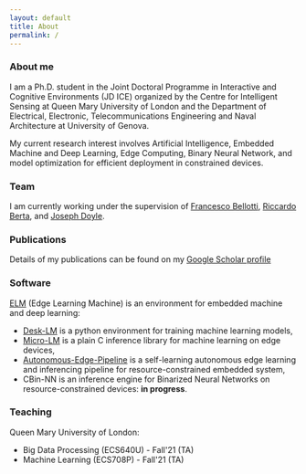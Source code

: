 ```yaml
---
layout: default
title: About
permalink: /
---
```

### About me
<div align="left"> I am a Ph.D. student in the Joint Doctoral Programme in Interactive and Cognitive Environments (JD ICE) organized by the Centre for Intelligent Sensing at Queen Mary University of London and the Department of Electrical, Electronic, Telecommunications Engineering and Naval Architecture at University of Genova. 

My current research interest involves Artificial Intelligence, Embedded Machine and Deep Learning, Edge Computing, Binary Neural Network, and model optimization for efficient deployment in constrained devices. </div>

### Team
I am currently working under the supervision of [Francesco Bellotti](http://phd-jdice.diten.unige.it/index.php/team/board-members/item/19-francesco-bellotti), [Riccardo Berta](https://about.me/riccardo.berta), and [Joseph Doyle](http://eecs.qmul.ac.uk/profiles/doylejoseph.html).

### Publications
Details of my publications can be found on my <a href="https://scholar.google.com/citations?user=x3TEgPQAAAAJ&hl=en">Google Scholar profile</a>

### Software
[ELM](https://github.com/Edge-Learning-Machine) (Edge Learning Machine) is an environment for embedded machine and deep learning:
- [Desk-LM](https://github.com/Edge-Learning-Machine/Desk-LM) is a python environment for training machine learning models,
- [Micro-LM](https://github.com/Edge-Learning-Machine/Micro-LM) is a plain C inference library for machine learning on edge devices,
- [Autonomous-Edge-Pipeline](https://github.com/Edge-Learning-Machine/Autonomous-Edge-Pipeline) is a self-learning autonomous edge learning and inferencing pipeline for resource-constrained embedded system,
- CBin-NN is an inference engine for Binarized Neural Networks on resource-constrained devices: **in progress**.

### Teaching
Queen Mary University of London:
- Big Data Processing (ECS640U) - Fall'21 (TA)
- Machine Learning (ECS708P) - Fall'21 (TA)
